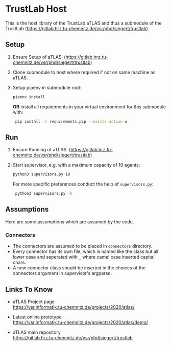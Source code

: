 # TrustLab Host

This is the host library of the TrustLab aTLAS and thus a submodule of the TrustLab
(https://gitlab.hrz.tu-chemnitz.de/vsr/phd/siegert/trustlab)

## Setup

1. Ensure Setup of aTLAS. (https://gitlab.hrz.tu-chemnitz.de/vsr/phd/siegert/trustlab)

2. Clone submodule to host where required if not on same machine as aTLAS.

3. Setup pipenv in submodule root:
    ```bash
    pipenv install
    ```
   **OR** install all requirements in your virtual environment for this submodule with:
   ```bash
    pip install -r requirements.pip --exists-action w
    ```

## Run

1. Ensure Running of aTLAS. (https://gitlab.hrz.tu-chemnitz.de/vsr/phd/siegert/trustlab)

2. Start supervisor, e.g. with a maximum capacity of 10 agents:
    ```bash
    python3 supervisors.py 10
    ```
   For more specific preferences conduct the help of `supervisors.py`:
   ```bash
    python3 supervisors.py -h
    ```

## Assumptions
Here are some assumptions which are assumed by the code.

### Connectors
- The connectors are assumed to be placed in ``connectors`` directory.
- Every connector has its own file, which is named like the class but all lower case and seperated with ``_`` where camel case inserted capital chars.
- A new connector class should be inserted in the choices of the connectors argument in supervisor's argparse.

## Links To Know

* aTLAS Project page \
https://vsr.informatik.tu-chemnitz.de/projects/2020/atlas/

* Latest online prototype \
https://vsr.informatik.tu-chemnitz.de/projects/2020/atlas/demo/

* aTLAS main repository \
https://gitlab.hrz.tu-chemnitz.de/vsr/phd/siegert/trustlab

